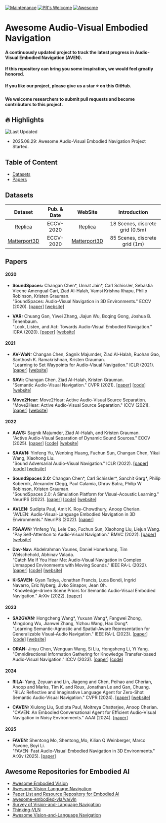 [![Maintenance](https://img.shields.io/badge/Maintained%3F-yes-green.svg)](https://GitHub.com/Naereen/StrapDown.js/graphs/commit-activity) [![PR's Welcome](https://img.shields.io/badge/PRs-welcome-brightgreen.svg?style=flat)](http://makeapullrequest.com) [![Awesome](https://cdn.rawgit.com/sindresorhus/awesome/d7305f38d29fed78fa85652e3a63e154dd8e8829/media/badge.svg)](https://github.com/sindresorhus/awesome)
# Awesome Audio-Visual Embodied Navigation

#### A continuously updated project to track the latest progress in Audio-Visual Embodied Navigation (AVEN).
#### If this repository can bring you some inspiration, we would feel greatly honored.
#### If you like our project, please give us a star ⭐ on this GitHub.
#### We welcome researchers to submit pull requests and become contributors to this project.

## :fire: Highlights
![Last Updated](https://badgen.net/github/last-commit/983632847/Awesome-Audio-Visual-Navigation?icon=github&label=last%20updated&color=green)
- 2025.08.29: Awesome Audio-Visual Embodied Navigation Project Started.


## Table of Content
* [Datasets](#datasets)
* [Papers](#papers)



## <a name="datasets"></a> Datasets
| Dataset | Pub. & Date  | WebSite | Introduction |
|:-----:|:-----:|:-----:|:-----:|
| [Replica](https://arxiv.org/pdf/1912.11474.pdf)   |  ECCV-2020  |  [Replica](http://vision.cs.utexas.edu/projects/audio_visual_navigation/)  |  18 Scenes, discrete grid (0.5m)  |  
| [Matterport3D](https://arxiv.org/pdf/1912.11474.pdf)   |  ECCV-2020  |  [Matterport3D](http://vision.cs.utexas.edu/projects/audio_visual_navigation/)  |  85 Scenes, discrete grid (1m) |  


## <a name="papers"></a> Papers
#### 2020
- **SoundSpaces:** Changan Chen*, Unnat Jain*, Carl Schissler, Sebastia Vicenc Amengual Gari, Ziad Al-Halah, Vamsi Krishna Ithapu, Philip Robinson, Kristen Grauman.<br />
  "SoundSpaces: Audio-Visual Navigation in 3D Environments." ECCV (2020).
  [[paper](https://arxiv.org/pdf/1912.11474.pdf)] 
[[website]](http://vision.cs.utexas.edu/projects/audio_visual_navigation/)

- **VAR:** Chuang Gan, Yiwei Zhang, Jiajun Wu, Boqing Gong, Joshua B. Tenenbaum.<br />
  "Look, Listen, and Act: Towards Audio-Visual Embodied Navigation." ICRA (2020).
  [[paper](https://arxiv.org/pdf/1912.11684)] 
  [[website](http://avn.csail.mit.edu/)]

#### 2021
- **AV-WaN:** Changan Chen, Sagnik Majumder, Ziad Al-Halah, Ruohan Gao, Santhosh K. Ramakrishnan, Kristen Grauman.<br />
  "Learning to Set Waypoints for Audio-Visual Navigation." ICLR (2021).
  [[paper](https://arxiv.org/pdf/2008.09622.pdf)] 
  [[website](http://vision.cs.utexas.edu/projects/audio_visual_waypoints/)]

- **SAVi:** Changan Chen, Ziad Al-Halah, Kristen Grauman.<br />
  "Semantic Audio-Visual Navigation." CVPR (2021).
  [[paper](https://arxiv.org/pdf/2012.11583)] 
  [[code](https://github.com/facebookresearch/sound-spaces/tree/main/ss_baselines/savi)]
  [[website](http://vision.cs.utexas.edu/projects/semantic-audio-visual-navigation)]

- **Move2Hear:** Move2Hear: Active Audio-Visual Source Separation.<br />
  "Move2Hear: Active Audio-Visual Source Separation." ICCV (2021).
  [[paper](https://arxiv.org/abs/2105.07142)] 
  [[website](http://vision.cs.utexas.edu/projects/move2hear/)]


#### 2022
- **AAVS:** Sagnik Majumder, Ziad Al-Halah, and Kristen Grauman.<br />
  "Active Audio-Visual Separation of Dynamic Sound Sources." ECCV (2025).
  [[paper](https://arxiv.org/abs/2202.00850)] 
  [[code](https://github.com/SAGNIKMJR/active-av-dynamic-separation)]
[[website](https://vision.cs.utexas.edu/projects/active-av-dynamic-separation/)]

- **SAAVN:** Yinfeng Yu, Wenbing Huang, Fuchun Sun, Changan Chen, Yikai Wang, Xiaohong Liu.<br />
  "Sound Adversarial Audio-Visual Navigation." ICLR (2022).
  [[paper](https://openreview.net/pdf?id=NkZq4OEYN-)] 
  [[code](https://github.com/yyf17/SAAVN/tree/main)]
  [[website](https://yyf17.github.io/SAAVN)]

- **SoundSpaces 2.0:** Changan Chen*, Carl Schissler*, Sanchit Garg*, Philip Kobernik, Alexander Clegg, Paul Calamia, Dhruv Batra, Philip W Robinson, Kristen Grauman.<br />
  "SoundSpaces 2.0: A Simulation Platform for Visual-Acoustic Learning." NeurIPS (2022).
[[paper](https://proceedings.neurips.cc/paper_files/paper/2022/file/3a48b0eaba26ba862220a307a9edb0bb-Paper-Datasets_and_Benchmarks.pdf)] 
  [[code](https://github.com/facebookresearch/sound-spaces)]
  [[website](https://vision.cs.utexas.edu/projects/soundspaces2)]

- **AVLEN:** Sudipta Paul, Amit K. Roy-Chowdhury, Anoop Cherian.<br />
  "AVLEN: Audio-Visual-Language Embodied Navigation in 3D Environments." NeurIPS (2022).
  [[paper](https://arxiv.org/abs/2210.07940)] 

- **FSAAVN:** Yinfeng Yu, Lele Cao, Fuchun Sun, Xiaohong Liu, Liejun Wang.<br />
  "Pay Self-Attention to Audio-Visual Navigation." BMVC (2022).
  [[paper](https://arxiv.org/pdf/2210.01353.pdf)] 
  [[website](https://yyf17.github.io/FSAAVN/index.html)]

- **Dav-Nav:** Abdelrahman Younes, Daniel Honerkamp, Tim Welschehold, Abhinav Valada.<br />
  "Catch Me If You Hear Me: Audio-Visual Navigation in Complex Unmapped Environments with Moving Sounds." IEEE RA-L (2022).
  [[paper](https://arxiv.org/abs/2111.14843)]
  [[code](https://github.com/robot-learning-freiburg/Dav-Nav)]
  [[website](http://dav-nav.cs.uni-freiburg.de/)]
  
- **K-SAVEN:** Gyan Tatiya, Jonathan Francis, Luca Bondi, Ingrid Navarro, Eric Nyberg, Jivko Sinapov, Jean Oh.<br />
  "Knowledge-driven Scene Priors for Semantic Audio-Visual Embodied Navigation." ArXiv (2022).
  [[paper](https://arxiv.org/abs/2212.11345)] 

#### 2023
- **SA2GVAN:** Hongcheng Wang*, Yuxuan Wang*, Fangwei Zhong, Mingdong Wu, Jianwei Zhang, Yizhou Wang, Hao Dong*.<br />
  "Learning Semantic-Agnostic and Spatial-Aware Representation for Generalizable Visual-Audio Navigation." IEEE RA-L (2023).
  [[paper](https://arxiv.org/pdf/2304.10773.pdf)] 
  [[code](https://github.com/wwwwwyyyyyxxxxx/SA2GVAN)]
  [[website](https://sites.google.com/view/sasavan/)]

- **ORAN:** Jinyu Chen, Wenguan Wang, Si Liu, Hongsheng Li, Yi Yang.<br />
  "Omnidirectional Information Gathering for Knowledge Transfer-based Audio-Visual Navigation." ICCV (2023).
  [[paper](https://openaccess.thecvf.com/content/ICCV2023/papers/Chen_Omnidirectional_Information_Gathering_for_Knowledge_Transfer-Based_Audio-Visual_Navigation_ICCV_2023_paper.pdf)] 
  [[code](https://github.com/chenjinyubuaa/ORAN)]

#### 2024
- **RILA:** Yang, Zeyuan and Lin, Jiageng and Chen, Peihao and Cherian, Anoop and Marks, Tim K. and Roux, Jonathan Le and Gan, Chuang.<br />
  "RILA: Reflective and Imaginative Language Agent for Zero-Shot Semantic
Audio-Visual Navigation." CVPR (2024).
 [[paper](https://openaccess.thecvf.com/content/CVPR2024/papers/Yang_RILA_Reflective_and_Imaginative_Language_Agent_for_Zero-Shot_Semantic_Audio-Visual_CVPR_2024_paper.pdf)] 
  [[website](https://rila-savn.github.io/RILA)]

- **CAVEN:** Xiulong Liu, Sudipta Paul, Moitreya Chatterjee, Anoop Cherian.<br />
  "CAVEN: An Embodied Conversational Agent for Efficient Audio-Visual Navigation in Noisy Environments." AAAI (2024).
  [[paper](https://arxiv.org/abs/2306.04047)] 

#### 2025
- **FAVEN:** Shentong Mo, Shentong_Mo, Kilian Q Weinberger, Marco Pavone, Boyi Li.<br />
  "FAVEN: Fast Audio-Visual Embodied Navigation in 3D Environments." ArXiv (2025).
  [[paper](https://openreview.net/forum?id=48nAxwEyQ0)]


## Awesome Repositories for Embodied AI
- [Awesome Embodied Vision](https://github.com/ChanganVR/awesome-embodied-vision)
- [Awesome Vision-Language Navigation](https://github.com/daqingliu/awesome-vln)
- [Paper List and Resource Repository for Embodied AI](https://github.com/HCPLab-SYSU/Embodied_AI_Paper_List)
- [awesome-embodied-vla/va/vln](https://github.com/jonyzhang2023/awesome-embodied-vla-va-vln)
- [Survey of Vision-and-Language Navigation](https://github.com/zhangyuejoslin/VLN-Survey-with-Foundation-Models)
- [Thinking-VLN](https://github.com/YicongHong/Thinking-VLN)
- [Awesome Vision-and-Language Navigation](https://github.com/eric-ai-lab/awesome-vision-language-navigation)

